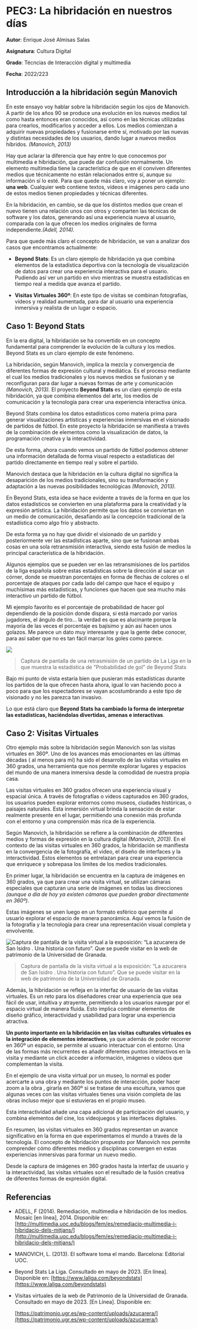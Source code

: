 # PEC3: La hibridación en nuestros días

**Autor**: Enrique José Almisas Salas

**Asignatura**: Cultura Digital

**Grado**: Técncias de Interacción digital y multimedia

**Fecha**: 2022/223



## Introducción a la hibridación según Manovich

En este ensayo voy hablar sobre la hibridación según los ojos de Manovich. A partir de los años 90 se produce una evolución en los nuevos medios tal como hasta entonces eran conocidos, así como en las técnicas utilizadas para crearlos, modificarlos y acceder a ellos. Los medios comienzan a adquirir nuevas propiedades y fusionarse entre sí, motivado por las nuevas y distintas necesidades de los usuarios, dando lugar a nuevos medios híbridos. *(Manovich, 2013)*

Hay que aclarar la diferencia que hay entre lo que conocemos por multimedia e hibridación, que puede dar confusión normalmente. Un elemento multimedia tiene la característica de que en él conviven diferentes medios que técnicamente no están relacionados entre sí, aunque su información sí lo esté. Para que quede más claro, voy a poner un ejemplo: **una web**. Cualquier web contiene textos, vídeos e imágenes pero cada uno de estos medios tienen propiedades y técnicas diferentes.

En la hibridación, en cambio, se da que los distintos medios que crean el nuevo tienen una relación unos con otros y comparten las técnicas de software y los datos, generando así una experiencia nueva al usuario, comparada con la que ofrecen los medios originales de forma independiente.*(Adell, 2014).*

Para que quede más claro el concepto de hibridación, se van a analizar dos casos que encontramos actualmente:

  

 - **Beyond Stats**: Es un claro ejemplo de hibridación ya que combina
   elementos de la estadística deportiva con la tecnología de
   visualización de datos para crear una experiencia interactiva para el
   usuario. Pudiendo así ver un partido en vivo mientras se muestra
   estadísticas en tiempo real a medida que avanza el partido.

  
  
- **Visitas Virtuales 360º**: En este tipo de visitas se combinan fotografías, vídeos y realidad aumentada, para dar al usuario una experiencia inmersiva y realista de un lugar o espacio.

## Caso 1: Beyond Stats

En la era digital, la hibridación se ha convertido en un concepto fundamental para comprender la evolución de la cultura y los medios. Beyond Stats es un claro ejemplo de este fenómeno.
 
La hibridación, según Manovich, implica la mezcla y convergencia de diferentes formas de expresión cultural y mediática. Es el proceso mediante el cual los medios tradicionales y los nuevos medios se fusionan y se reconfiguran para dar lugar a nuevas formas de arte y comunicación *(Manovich, 2013).*
El proyecto **Beyond Stats** es un claro ejemplo de esta hibridación, ya que combina elementos del arte, los medios de comunicación y la tecnología para crear una experiencia interactiva única.

  
Beyond Stats combina los datos estadísticos como materia prima para generar visualizaciones artísticas y experiencias inmersivas en el visionado de partidos de fútbol. En este proyecto la hibridación se manifiesta a través de la combinación de elementos como la visualización de datos, la programación creativa y la interactividad.
  

De esta forma, ahora cuando vemos un partido de fútbol podemos obtener una información detallada de forma visual respecto a estadísticas del partido directamente en tiempo real y sobre el partido.
 
Manovich destaca que la hibridación en la cultura digital no significa la desaparición de los medios tradicionales, sino su transformación y adaptación a las nuevas posibilidades tecnológicas *(Manovich, 2013).*

En Beyond Stats, esta idea se hace evidente a través de la forma en que los datos estadísticos se convierten en una plataforma para la creatividad y la expresión artística. La hibridación permite que los datos se conviertan en un medio de comunicación, desafiando así la concepción tradicional de la estadística como algo frío y abstracto.

De esta forma ya no hay que dividir el visionado de un partido y posteriormente ver las estadísticas aparte, sino que se fusionan ambas cosas en una sola retransmisión interactiva, siendo esta fusión de medios la principal característica de la hibridación.

Algunos ejemplos que se pueden ver en las retransmisiones de los partidos de la liga española sobre estas estadísticas sobre la dirección al sacar un córner, donde se muestran porcentajes en forma de flechas de colores o el porcentaje de ataques por cada lado del campo que hace el equipo y muchísimas más estadísticas, y funciones que hacen que sea mucho más interactivo un partido de fútbol.

Mi ejemplo favorito es el porcentaje de probabilidad de hacer gol dependiendo de la posición donde dispara, si está marcado por varios jugadores, el ángulo de tiro… la verdad es que es alucinante porque la mayoría de las veces el porcentaje es bajísimo y aún así hacen unos golazos. Me parece un dato muy interesante y que la gente debe conocer, para así saber que no es tan fácil marcar los goles como parece.

![](https://github.com/ealmisas2023/PEC3_Manovich_Reloaded/blob/main/BeyondStats.jpeg)

> Captura de pantalla de una retrasmisión de un partido de La Liga en la que muestra la estadística de "Probabilidad de gol" de Beyond Stats


 Bajo mi punto de vista estaría bien que pusieran más estadísticas durante los partidos de la que ofrecen hasta ahora, igual lo van haciendo poco a poco para que los espectadores se vayan acostumbrando a este tipo de visionado y no les parezca tan invasivo.
  
Lo que está claro que **Beyond Stats ha cambiado la forma de interpretar las estadísticas, haciéndolas divertidas, amenas e interactivas**.

## Caso 2: Visitas Virtuales

Otro ejemplo más sobre la hibridación según Manovich son las visitas virtuales en 360º. Uno de los avances más emocionantes en las últimas décadas ( al menos para mí) ha sido el desarrollo de las visitas virtuales en 360 grados, una herramienta que nos permite explorar lugares y espacios del mundo de una manera inmersiva desde la comodidad de nuestra propia casa.

  

Las visitas virtuales en 360 grados ofrecen una experiencia visual y espacial única. A través de fotografías o videos capturados en 360 grados, los usuarios pueden explorar entornos como museos, ciudades históricas, o paisajes naturales. Esta inmersión virtual brinda la sensación de estar realmente presente en el lugar, permitiendo una conexión más profunda con el entorno y una comprensión más rica de la experiencia.

  
Según Manovich, la hibridación se refiere a la combinación de diferentes medios y formas de expresión en la cultura digital *(Manovich, 2013)*. En el contexto de las visitas virtuales en 360 grados, la hibridación se manifiesta en la convergencia de la fotografía, el video, el diseño de interfaces y la interactividad. Estos elementos se entrelazan para crear una experiencia que enriquece y sobrepasa los límites de los medios tradicionales.

En primer lugar, la hibridación se encuentra en la captura de imágenes en 360 grados, ya que para crear una visita virtual, se utilizan cámaras especiales que capturan una serie de imágenes en todas las direcciones *(aunque a día de hoy ya existen cámaras que pueden grabar directamente en 360º)*.

Estas imágenes se unen luego en un formato esférico que permite al usuario explorar el espacio de manera panorámica. Aquí vemos la fusión de la fotografía y la tecnología para crear una representación visual completa y envolvente.

![Captura de pantalla de la visita virtual a la exposición: “La azucarera de San Isidro . Una historia con futuro”. Que se puede visitar en la web de patrimonio de la Universidad de Granada.](https://github.com/ealmisas2023/PEC3_Manovich_Reloaded/blob/main/visitasVirtual.jpg)
> Captura de pantalla de la visita virtual a la exposición: “La azucarera de San Isidro . Una historia con futuro”. Que se puede visitar en la web de patrimonio de la Universidad de Granada.

Además, la hibridación se refleja en la interfaz de usuario de las visitas virtuales. Es un reto para los diseñadores crear una experiencia que sea fácil de usar, intuitiva y atrayente, permitiendo a los usuarios navegar por el espacio virtual de manera fluida. Esto implica combinar elementos de diseño gráfico, interactividad y usabilidad para lograr una experiencia atractiva.

**Un punto importante en la hibridación en las visitas culturales virtuales es la integración de elementos interactivos**, ya que además de poder recorrer en 360º un espacio, se permite al usuario interactuar con el entorno. Una de las formas más recurrentes es añadir diferentes puntos interactivos en la visita y mediante un click acceder a información, imágenes o vídeos que complementan la visita.


En el ejemplo de una visita virtual por un museo, lo normal es poder acercarte a una obra y mediante los puntos de interacción, poder hacer zoom a la obra , girarla en 360º si se tratase de una escultura, vamos que algunas veces con las visitas virtuales tienes una visión completa de las obras incluso mejor que si estuvieras en el propio museo.

Esta interactividad añade una capa adicional de participación del usuario, y combina elementos del cine, los videojuegos y las interfaces digitales.

En resumen, las visitas virtuales en 360 grados representan un avance significativo en la forma en que experimentamos el mundo a través de la tecnología. El concepto de hibridación propuesto por Manovich nos permite comprender cómo diferentes medios y disciplinas convergen en estas experiencias inmersivas para formar un nuevo medio.

Desde la captura de imágenes en 360 grados hasta la interfaz de usuario y la interactividad, las visitas virtuales son el resultado de la fusión creativa de diferentes formas de expresión digital.

## Referencias

 - ADELL, F (2014). Remediación, multimedia e hibridación de los medios.
   Mosaic [en línea], 2014. Disponible en:
   [http://multimedia.uoc.edu/blogs/fem/es/remediacio-multimedia-i-hibridacio-dels-mitjans/](http://multimedia.uoc.edu/blogs/fem/es/remediacio-multimedia-i-hibridacio-dels-mitjans/)
 - MANOVICH, L. (2013). El software toma el mando. Barcelona: Editorial
   UOC.
 - Beyond Stats La Liga. Consultado en mayo de 2023. [En línea].
   Disponible en:
   [https://www.laliga.com/beyondstats](https://www.laliga.com/beyondstats)

  

 - Visitas virtuales de la web de Patrimonio de la Universidad de
   Granada. Consultado en mayo de 2023. [En Línea]. Disponible en:
   
     
   
   [https://patrimonio.ugr.es/wp-content/uploads/azucarera/](https://patrimonio.ugr.es/wp-content/uploads/azucarera/)
